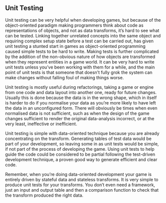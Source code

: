 Unit Testing
------------

Unit testing can be very helpful when developing games, but because of
the object-oriented paradigm making programmers think about code as
representations of objects, and not as data transforms, it’s hard to see
what can be tested. Linking together unrelated concepts into the same
object and requiring complex setup state before a test can be carried
out, has given unit testing a stunted start in games as object-oriented
programming caused simple tests to be hard to write. Making tests is
further complicated by the addition of the non-obvious nature of how
objects are transformed when they represent entities in a game world. It
can be very hard to write unit tests unless you’ve been working with
them for a while, and the main point of unit tests is that someone that
doesn’t fully grok the system can make changes without falling foul of
making things worse.

Unit testing is mostly useful during refactorings, taking a game or
engine from one code and data layout into another one, ready for future
changes. Usually this is done because the data is in the wrong shape,
which in itself is harder to do if you normalise your data as you’re
more likely to have left the data in an unconfigured form. There will
obviously be times when even normalised data is not sufficient, such as
when the design of the game changes sufficient to render the original
data-analysis incorrect, or at the very least, ineffective or
inefficient.

Unit testing is simple with data-oriented technique because you are
already concentrating on the transform. Generating tables of test data
would be part of your development, so leaving some in as unit tests
would be simple, if not part of the process of developing the game.
Using unit tests to help guide the code could be considered to be
partial following the test-driven development technique, a proven good
way to generate efficient and clear code.

Remember, when you’re doing data-oriented development your game is
entirely driven by stateful data and stateless transforms. It is very
simple to produce unit tests for your transforms. You don’t even need a
framework, just an input and output table and then a comparison function
to check that the transform produced the right data.

